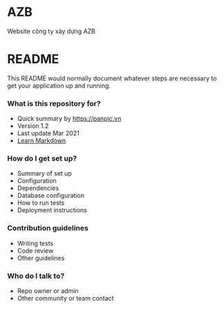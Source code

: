 # AZB
Website công ty xây dựng AZB
# README #

This README would normally document whatever steps are necessary to get your application up and running.

### What is this repository for? ###

* Quick summary by https://panpic.vn
* Version 1.2
* Last update Mar 2021
* [Learn Markdown](https://bitbucket.org/tutorials/markdowndemo)

### How do I get set up? ###

* Summary of set up
* Configuration
* Dependencies
* Database configuration
* How to run tests
* Deployment instructions

### Contribution guidelines ###

* Writing tests
* Code review
* Other guidelines

### Who do I talk to? ###

* Repo owner or admin
* Other community or team contact
